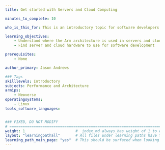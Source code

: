 ```yaml
---
title: Get started with Servers and Cloud Computing

minutes_to_complete: 10

who_is_this_for: This is an introductory topic for software developers working on server and cloud applications and new to the Arm architecture.

learning_objectives:
    - Understand where the Arm architecture is used in servers and cloud computing
    - Find server and cloud hardware to use for software development

prerequisites:
    - None

author_primary: Jason Andrews

### Tags
skilllevels: Introductory
subjects: Performance and Architecture
armips:
    - Neoverse
operatingsystems:
    - Linux
tools_software_languages:


### FIXED, DO NOT MODIFY
# ================================================================================
weight: 1                       # _index.md always has weight of 1 to order correctly
layout: "learningpathall"       # All files under learning paths have this same wrapper
learning_path_main_page: "yes"  # This should be surfaced when looking for related content. Only set for _index.md of learning path content.
---
```

